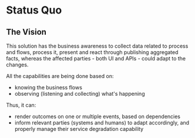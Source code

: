 # Status Quo

## The Vision

This solution has the business awareness to collect data related to process and flows, process it, present and react through publishing aggregated facts, whereas the affected parties - both UI and APIs - could adapt to the changes.

All the capabilities are being done based on:
- knowing the business flows
- observing (listening and collecting) what's happening

Thus, it can:
- render outcomes on one or multiple events, based on dependencies
- inform relevant parties (systems and humans) to adapt accordingly,
  and properly manage their service degradation capability
